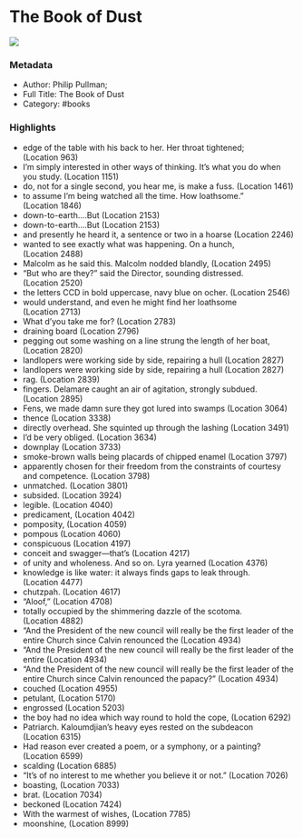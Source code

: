 # The Book of Dust

![](https://readwise-assets.s3.amazonaws.com/static/images/default-book-icon-8.18caceaece2b.png)

### Metadata

- Author: Philip Pullman;
- Full Title: The Book of Dust
- Category: #books

### Highlights

- edge of the table with his back to her. Her throat tightened; (Location 963)
- I’m simply interested in other ways of thinking. It’s what you do when you study. (Location 1151)
- do, not for a single second, you hear me, is make a fuss. (Location 1461)
- to assume I’m being watched all the time. How loathsome.” (Location 1846)
- down-to-earth….But (Location 2153)
- down-to-earth….But (Location 2153)
- and presently he heard it, a sentence or two in a hoarse (Location 2246)
- wanted to see exactly what was happening. On a hunch, (Location 2488)
- Malcolm as he said this. Malcolm nodded blandly, (Location 2495)
- “But who are they?” said the Director, sounding distressed. (Location 2520)
- the letters CCD in bold uppercase, navy blue on ocher. (Location 2546)
- would understand, and even he might find her loathsome (Location 2713)
- What d’you take me for? (Location 2783)
- draining board (Location 2796)
- pegging out some washing on a line strung the length of her boat, (Location 2820)
- landlopers were working side by side, repairing a hull (Location 2827)
- landlopers were working side by side, repairing a hull (Location 2827)
- rag. (Location 2839)
- fingers. Delamare caught an air of agitation, strongly subdued. (Location 2895)
- Fens, we made damn sure they got lured into swamps (Location 3064)
- thence (Location 3338)
- directly overhead. She squinted up through the lashing (Location 3491)
- I’d be very obliged. (Location 3634)
- downplay (Location 3733)
- smoke-brown walls being placards of chipped enamel (Location 3797)
- apparently chosen for their freedom from the constraints of courtesy and competence. (Location 3798)
- unmatched. (Location 3801)
- subsided. (Location 3924)
- legible. (Location 4040)
- predicament, (Location 4042)
- pomposity, (Location 4059)
- pompous (Location 4060)
- conspicuous (Location 4197)
- conceit and swagger—that’s (Location 4217)
- of unity and wholeness. And so on. Lyra yearned (Location 4376)
- knowledge is like water: it always finds gaps to leak through. (Location 4477)
- chutzpah. (Location 4617)
- “Aloof,” (Location 4708)
- totally occupied by the shimmering dazzle of the scotoma. (Location 4882)
- “And the President of the new council will really be the first leader of the entire Church since Calvin renounced the (Location 4934)
- “And the President of the new council will really be the first leader of the entire (Location 4934)
- “And the President of the new council will really be the first leader of the entire Church since Calvin renounced the papacy?” (Location 4934)
- couched (Location 4955)
- petulant, (Location 5170)
- engrossed (Location 5203)
- the boy had no idea which way round to hold the cope, (Location 6292)
- Patriarch. Kaloumdjian’s heavy eyes rested on the subdeacon (Location 6315)
- Had reason ever created a poem, or a symphony, or a painting? (Location 6599)
- scalding (Location 6885)
- “It’s of no interest to me whether you believe it or not.” (Location 7026)
- boasting, (Location 7033)
- brat. (Location 7034)
- beckoned (Location 7424)
- With the warmest of wishes, (Location 7785)
- moonshine, (Location 8999)
